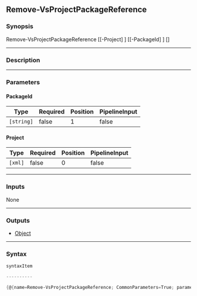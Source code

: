 Remove-VsProjectPackageReference
--------------------------------

### Synopsis

Remove-VsProjectPackageReference [[-Project] <xml>] [[-PackageId] <string>] [<CommonParameters>]

---

### Description

---

### Parameters
#### **PackageId**

|Type      |Required|Position|PipelineInput|
|----------|--------|--------|-------------|
|`[string]`|false   |1       |false        |

#### **Project**

|Type   |Required|Position|PipelineInput|
|-------|--------|--------|-------------|
|`[xml]`|false   |0       |false        |

---

### Inputs
None

---

### Outputs
* [Object](https://learn.microsoft.com/en-us/dotnet/api/System.Object)

---

### Syntax
```PowerShell
syntaxItem
```
```PowerShell
----------
```
```PowerShell
{@{name=Remove-VsProjectPackageReference; CommonParameters=True; parameter=System.Object[]}}
```
